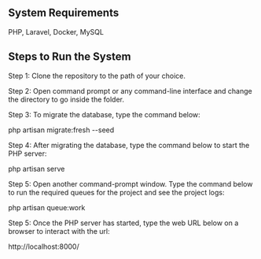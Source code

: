 ## System Requirements
PHP, Laravel, Docker, MySQL

## Steps to Run the System

Step 1: Clone the repository to the path of your choice.

Step 2: Open command prompt or any command-line interface and change the directory to go inside the folder.

Step 3: To migrate the database, type the command below: 

php artisan migrate:fresh --seed

Step 4: After migrating the database, type the command below to start the PHP server:

php artisan serve

Step 5: Open another command-prompt window. Type the command below to run the required queues for the project and see the project logs:

php artisan queue:work

Step 5: Once the PHP server has started, type the web URL below on a browser to interact with the url:

http://localhost:8000/
